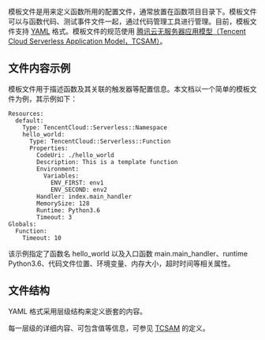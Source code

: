 
模板文件是用来定义函数所用的配置文件，通常放置在函数项目目录下。模板文件可以与函数代码、测试事件文件一起，通过代码管理工具进行管理。目前，模板文件支持 [YAML](http://yaml.org/spec/1.1/) 格式。模板文件的规范使用 [腾讯云无服务器应用模型（Tencent Cloud Serverless Application Model，TCSAM）](https://github.com/tencentyun/tcfcli/blob/master/docs/specs/tencentcloud%20sam%20version%202018-11-11-zh-cn.md)。

## 文件内容示例

模板文件用于描述函数及其关联的触发器等配置信息。本文档以一个简单的模板文件为例，其示例如下：

```
Resources:
  default:
    Type: TencentCloud::Serverless::Namespace
    hello_world:
      Type: TencentCloud::Serverless::Function
      Properties:
        CodeUri: ./hello_world
        Description: This is a template function
        Environment:
          Variables:
            ENV_FIRST: env1
            ENV_SECOND: env2
        Handler: index.main_handler
        MemorySize: 128
        Runtime: Python3.6
        Timeout: 3
Globals:
  Function:
    Timeout: 10

```

该示例指定了函数名 hello_world 以及入口函数 main.main_handler、runtime Python3.6、代码文件位置、环境变量、内存大小，超时时间等相关属性。

## 文件结构

YAML 格式采用层级结构来定义嵌套的内容。

每一层级的详细内容、可包含值等信息，可参见 [TCSAM](https://github.com/tencentyun/tcfcli/blob/master/docs/specs/tencentcloud%20sam%20version%202018-11-11-zh-cn.md) 的定义。

